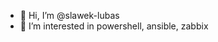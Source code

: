 - 👋 Hi, I’m @slawek-lubas
- 👀 I’m interested in powershell, ansible, zabbix


<!---
slawek-lubas/slawek-lubas is a ✨ special ✨ repository because its `README.md` (this file) appears on your GitHub profile.
You can click the Preview link to take a look at your changes.
--->
